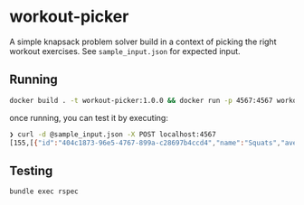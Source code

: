 # workout-picker

A simple knapsack problem solver build in a context of picking the right workout exercises. See `sample_input.json` for expected input.

## Running 
```bash
docker build . -t workout-picker:1.0.0 && docker run -p 4567:4567 workout-picker:1.0.0
```
once running, you can test it by executing:
```bash
❯ curl -d @sample_input.json -X POST localhost:4567
[155,[{"id":"404c1873-96e5-4767-899a-c28697b4ccd4","name":"Squats","average_span":20,"average_calorie_consumption":120},{"id":"81fd3a46-e736-4498-9094-f5d7730d1409","name":"Jumping jacks","average_span":10,"average_calorie_consumption":35}]]
```

## Testing
```bash
bundle exec rspec
```
